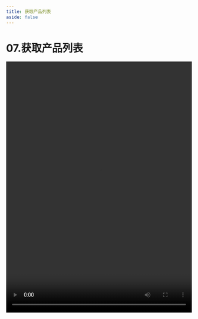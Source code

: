 ```yaml
---
title: 获取产品列表
aside: false
---
```


# 07.获取产品列表

<video autoplay src="http://qn.chinavanes.com/nodejs/module-11/07.获取产品列表.mp4" controls controlsList="nodownload" width="100%" height="680"/>

